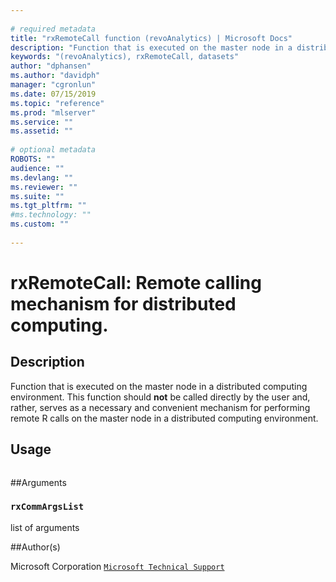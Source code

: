 ```yaml
--- 
 
# required metadata 
title: "rxRemoteCall function (revoAnalytics) | Microsoft Docs" 
description: "Function that is executed on the master node in a distributed computing environment. This function should **not** be called directly by the user and, rather, serves as a necessary and convenient mechanism for performing remote R calls on the master node in a distributed computing environment." 
keywords: "(revoAnalytics), rxRemoteCall, datasets" 
author: "dphansen"
ms.author: "davidph" 
manager: "cgronlun" 
ms.date: 07/15/2019
ms.topic: "reference" 
ms.prod: "mlserver" 
ms.service: "" 
ms.assetid: "" 
 
# optional metadata 
ROBOTS: "" 
audience: "" 
ms.devlang: "" 
ms.reviewer: "" 
ms.suite: "" 
ms.tgt_pltfrm: "" 
#ms.technology: "" 
ms.custom: "" 
 
--- 
```

 
 
 # rxRemoteCall:  Remote calling mechanism for distributed computing. 
 ## Description
 Function that is executed on the master node in a distributed computing environment.
This function should **not** be called directly by the user and, rather, serves as a
necessary and convenient mechanism for performing remote R calls on the master node in
a distributed computing environment. 
 
 
 ## Usage

```   rxRemoteCall(rxCommArgsList = NULL) 
```
 
 ##Arguments

   
    
 ### `rxCommArgsList`
 list of arguments 
  
 
 
 ##Author(s)
 
Microsoft Corporation [`Microsoft Technical Support`](https://go.microsoft.com/fwlink/?LinkID=698556&clcid=0x409)

 
 
 
